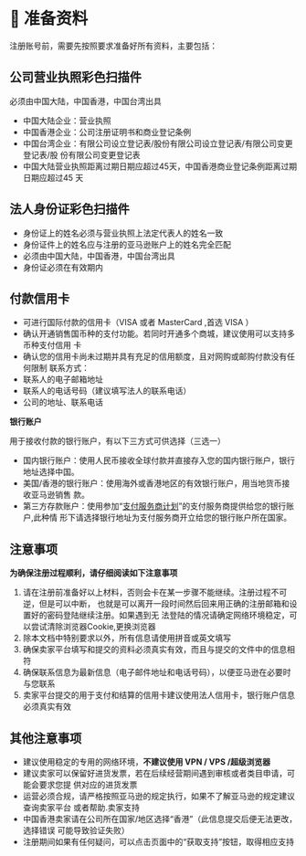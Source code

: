 # 📄 准备资料

注册账号前，需要先按照要求准备好所有资料，主要包括：

## 公司营业执照彩色扫描件

必须由中国大陆，中国香港，中国台湾出具

* 中国大陆企业：营业执照
* 中国香港企业：公司注册证明书和商业登记条例
* 中国台湾企业：有限公司设立登记表/股份有限公司设立登记表/有限公司变更登记表/股 份有限公司变更登记表
* 中国大陆营业执照距离过期日期应超过45天，中国香港商业登记条例距离过期日期应超过45 天

## 法人身份证彩色扫描件

* 身份证上的姓名必须与营业执照上法定代表人的姓名一致
* 身份证件上的姓名应与注册的亚马逊账户上的姓名完全匹配
* 必须由中国大陆，中国香港，中国台湾出具
* 身份证必须在有效期内

## 付款信用卡

* 可进行国际付款的信用卡（VISA 或者 MasterCard ,首选 VISA ）
* 确认开通销售国币种的支付功能。若同时开通多个商城，建议使用可以支持多币种支付信用 卡
* 确认您的信用卡尚未过期并具有充足的信用额度，且对网购或邮购付款没有任何限制 联系方式：
* 联系人的电子邮箱地址
* 联系人的电话号码（建议填写法人的联系电话）
* 公司的地址、联系电话

**银行账户**

用于接收付款的银行账户，有以下三方式可供选择（三选一）

* 国内银行账户：使用人民币接收全球付款并直接存入您的国内银行账户，银行地址选择中国。
* 美国/香港的银行账户：使用海外或香港地区的有效银行账户，用当地货币接收亚马逊销售 款。
* 第三方存款账户：使用参加“[支付服务商计划](https://sellercentral.amazon.com/apps/store/search?category=f00228ab-f2c8-4e3d-ac20-d4c159e5e482)”的支付服务商提供给您的银行账户,此种情 形下请选择银行地址为支付服务商开立给您的银行账户所在国家。

## 注意事项

**为确保注册过程顺利，请仔细阅读如下注意事项**

1. 请在注册前准备好以上材料，否则会卡在某一步骤不能继续。注册过程不可逆，但是可以中断， 也就是可以离开一段时间然后回来用正确的注册邮箱和设置好的密码登陆继续注册。如果遇到无 法登陆的情况请确定网络环境稳定，可以尝试清除浏览器Cookie,更换浏览器
2. 除本文档中特别要求以外，所有信息请使用拼音或英文填写
3. 确保卖家平台填写和提交的资料必须真实有效，而且与提交的文件中的信息相符
4. 确保联系信息为最新信息（电子邮件地址和电话号码），以便亚马逊在必要时与您联系
5. 卖家平台提交的用于支付和结算的信用卡建议使用法人信用卡，银行账户信息必须真实有效

## 其他注意事项

* 建议使用稳定的专用的网络环境，**不建议使用 VPN / VPS /超级浏览器**
* 建议卖家可以保留好进货发票，若在后续经营期间遇到审核或者类目申请，可能会要求您提 供对应的进货发票
* 运营必须合规，请严格按照亚马逊的规定执行，如果不了解亚马逊的规定建议查询卖家平台 或者帮助.卖家支持
* 中国香港卖家请在公司所在国家/地区选择“香港”（此信息提交后便无法更改，选择错误 可能导致验证失败）
* 注册期间如果有任何疑问，可以点击页面中的“获取支持”按钮，取得相应支持
